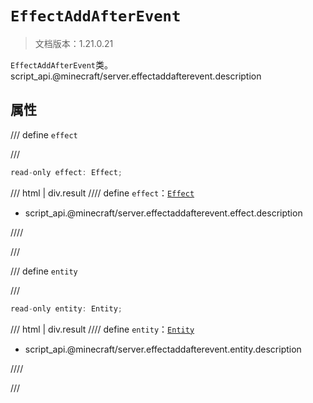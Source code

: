 # `EffectAddAfterEvent`

> 文档版本：1.21.0.21

`EffectAddAfterEvent`类。script_api.@minecraft/server.effectaddafterevent.description

## 属性

/// define
`effect`


///

```js
read-only effect: Effect;
```

/// html | div.result
//// define
`effect`：[`Effect`](./effect.md)

- script_api.@minecraft/server.effectaddafterevent.effect.description


////

///


/// define
`entity`


///

```js
read-only entity: Entity;
```

/// html | div.result
//// define
`entity`：[`Entity`](./entity.md)

- script_api.@minecraft/server.effectaddafterevent.entity.description


////

///

